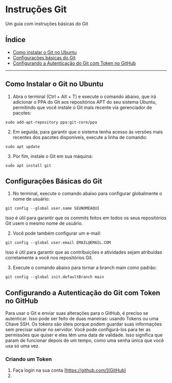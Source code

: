 # Instruções Git
Um guia com instruções básicas do Git

## Índice
- [Como instalar o Git no Ubuntu](#como-instalar-o-git-no-ubuntu)
- [Configurações básicas do Git](#configurações-básicas-do-git)
- [Configurando a Autenticação do Git com Token no GitHub](#configurando-a-autenticação-do-git-com-token-no-gitHub)
______________________________________________________________________

## Como Instalar o Git no Ubuntu
1. Abra o terminal (Ctrl + Alt + T) e execute o comando abaixo, que irá adicionar o PPA do Git aos repositórios APT do seu sistema Ubuntu, permitindo que você instale o Git mais recente via gerenciador de pacotes:
```
sudo add-apt-repository ppa:git-core/ppa
```
2. Em seguida, para garantir que o sistema tenha acesso às versões mais recentes dos pacotes disponíveis, execute a linha de comando:
```
sudo apt update
```
3. Por fim, instale o Git em sua máquina:
```
sudo apt install git
```

## Configurações Básicas do Git
1. No terminal, execute o comando abaixo para configurar globalmente o nome de usuário:
```
git config --global user.name SEUNOMEAQUI
```
Isso é útil para garantir que os commits feitos em todos os seus repositórios Git usem o mesmo nome de usuário.

2. Você pode também configurar um e-mail:
```
git config --global user.email EMAIL@EMAIL.COM
```
Isso é útil para garantir que as contribuições e atividades sejam atribuídas corretamente a você nos repositórios Git.

3. Execute o comando abaixo para tornar a branch main como padrão:
```
git config --global init.defaultBranch main
```

## Configurando a Autenticação do Git com Token no GitHub
Para usar o Git e enviar suas alterações para o GitHub, é preciso se autenticar. Isso pode ser feito de duas maneiras: usando Tokens ou uma Chave SSH.
Os tokens são úteis porque podem guardar suas informações sem precisar salvar no servidor. Você pode configurá-los para ter as permissões que quiser e eles têm uma data de validade. Isso significa que param de funcionar depois de um tempo, como uma senha única que você usa só uma vez.

### Criando um Token
1. Faça login na sua conta [https://github.com/](GitHub)
2. 
